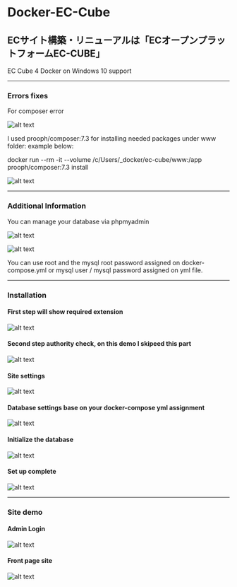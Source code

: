 # Docker-EC-Cube
ECサイト構築・リニューアルは「ECオープンプラットフォームEC-CUBE」
------------------------------
EC Cube 4 Docker on Windows 10 support

------------------------------
### Errors fixes
For composer error

![alt text](https://github.com/SuperSonicDesignINC/Docker-EC-Cube/blob/master/blobs/screenshots/02_website_composer_not_installed.jpg "Composer not installed")

I used prooph/composer:7.3 for installing needed packages under www folder: example below:

docker run --rm -it --volume /c/Users/_docker/ec-cube/www:/app prooph/composer:7.3 install

![alt text](https://github.com/SuperSonicDesignINC/Docker-EC-Cube/blob/master/blobs/screenshots/02_console_composer_install.jpg "Composer installing")

------------------------------
### Additional Information

You can manage your database via phpmyadmin

![alt text](https://github.com/SuperSonicDesignINC/Docker-EC-Cube/blob/master/blobs/screenshots/01_phpmyadmin_login.jpg "PhpMyAdmin Login")

![alt text](https://github.com/SuperSonicDesignINC/Docker-EC-Cube/blob/master/blobs/screenshots/01_phpmyadmin_database.jpg "PhpMyAdmin Database")

You can use root and the mysql root password assigned on docker-compose.yml or mysql user / mysql password assigned on yml file.

------------------------------
### Installation

#### First step will show required extension

![alt text](https://github.com/SuperSonicDesignINC/Docker-EC-Cube/blob/master/blobs/screenshots/03_website_installation_begin.jpg "Step 1")

#### Second step authority check, on this demo I skipeed this part

![alt text](https://github.com/SuperSonicDesignINC/Docker-EC-Cube/blob/master/blobs/screenshots/03_website_installation_02_authority_check.jpg "Step 2")

#### Site settings

![alt text](https://github.com/SuperSonicDesignINC/Docker-EC-Cube/blob/master/blobs/screenshots/03_website_installation_03_site_settings.jpg "Step 3")

#### Database settings base on your docker-compose yml assignment

![alt text](https://github.com/SuperSonicDesignINC/Docker-EC-Cube/blob/master/blobs/screenshots/03_website_installation_04_database_settings.jpg "Step 4")

#### Initialize the database

![alt text](https://github.com/SuperSonicDesignINC/Docker-EC-Cube/blob/master/blobs/screenshots/03_website_installation_05_database_initialize.jpg "Step 5")

#### Set up complete

![alt text](https://github.com/SuperSonicDesignINC/Docker-EC-Cube/blob/master/blobs/screenshots/03_website_installation_06_complete.jpg "Step 6")

------------------------------
### Site demo

#### Admin Login

![alt text](https://github.com/SuperSonicDesignINC/Docker-EC-Cube/blob/master/blobs/screenshots/04_site_admin_login.jpg "Admin Login")

#### Front page site

![alt text](https://github.com/SuperSonicDesignINC/Docker-EC-Cube/blob/master/blobs/screenshots/05_site_sample.jpg "Front page")


